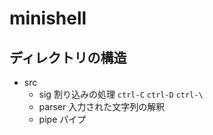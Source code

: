 # minishell

## ディレクトリの構造
- src
  - sig
    割り込みの処理
    `ctrl-C`
    `ctrl-D`
    `ctrl-\`
  - parser
    入力された文字列の解釈
  - pipe
    パイプ


